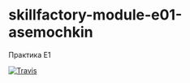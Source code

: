 # skillfactory-module-e01-asemochkin
Практика E1

[![Travis][build-badge]][build]

[build-badge]: https://img.shields.io/travis/aleksioprime/skillfactory-module-e01-asemochkin/master.png?style=flat-square

[build]: https://travis-ci.org/aleksioprime/skillfactory-module-e01-asemochkin
